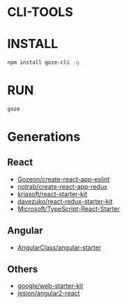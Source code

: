 # CLI-TOOLS

# INSTALL
```bash
npm install goze-cli -g
```

# RUN
```bash
goze
```

# Generations

## React

- [Gozeon/create-react-app-eslint](https://github.com/Gozeon/create-react-app-eslint.git)
- [notrab/create-react-app-redux](https://github.com/notrab/create-react-app-redux.git)
- [kriasoft/react-starter-kit](https://github.com/kriasoft/react-starter-kit.git)
- [davezuko/react-redux-starter-kit](https://github.com/davezuko/react-redux-starter-kit.git)
- [Microsoft/TypeScript-React-Starter](https://github.com/Microsoft/TypeScript-React-Starter.git)

## Angular

- [AngularClass/angular-starter](https://github.com/AngularClass/angular-starter.git)

## Others

- [google/web-starter-kit](https://github.com/google/web-starter-kit.git)
- [jesion/angular2-react](https://github.com/jesion/angular2-react.git)
